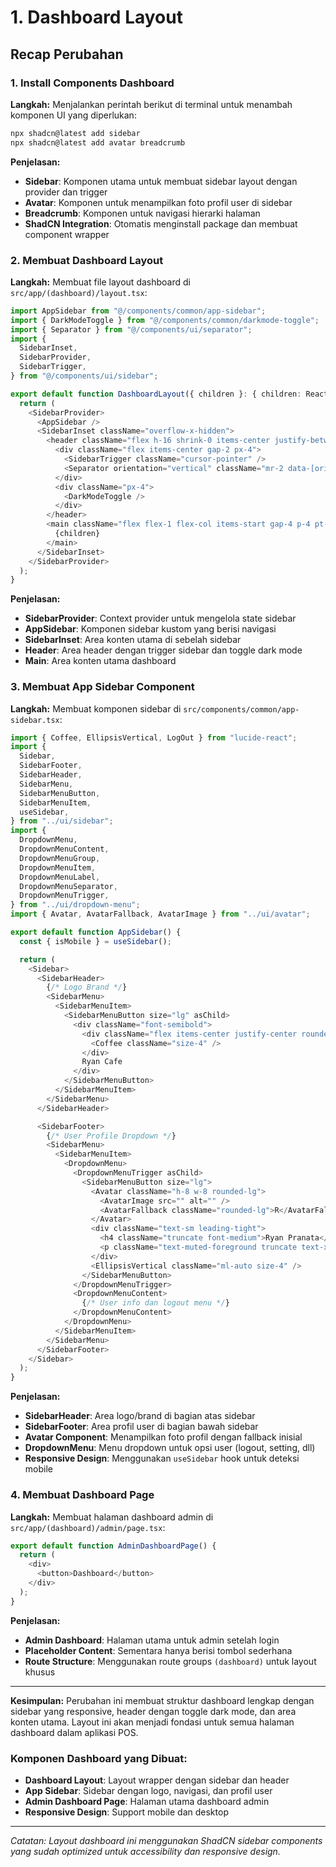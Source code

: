# 1. Dashboard Layout

## Recap Perubahan

### 1. Install Components Dashboard

**Langkah:**
Menjalankan perintah berikut di terminal untuk menambah komponen UI yang diperlukan:

```bash
npx shadcn@latest add sidebar
npx shadcn@latest add avatar breadcrumb
```

**Penjelasan:**

- **Sidebar**: Komponen utama untuk membuat sidebar layout dengan provider dan trigger
- **Avatar**: Komponen untuk menampilkan foto profil user di sidebar
- **Breadcrumb**: Komponen untuk navigasi hierarki halaman
- **ShadCN Integration**: Otomatis menginstall package dan membuat component wrapper

### 2. Membuat Dashboard Layout

**Langkah:**
Membuat file layout dashboard di `src/app/(dashboard)/layout.tsx`:

```typescript
import AppSidebar from "@/components/common/app-sidebar";
import { DarkModeToggle } from "@/components/common/darkmode-toggle";
import { Separator } from "@/components/ui/separator";
import {
  SidebarInset,
  SidebarProvider,
  SidebarTrigger,
} from "@/components/ui/sidebar";

export default function DashboardLayout({ children }: { children: ReactNode }) {
  return (
    <SidebarProvider>
      <AppSidebar />
      <SidebarInset className="overflow-x-hidden">
        <header className="flex h-16 shrink-0 items-center justify-between gap-2">
          <div className="flex items-center gap-2 px-4">
            <SidebarTrigger className="cursor-pointer" />
            <Separator orientation="vertical" className="mr-2 data-[orientation=vertical]:h-4" />
          </div>
          <div className="px-4">
            <DarkModeToggle />
          </div>
        </header>
        <main className="flex flex-1 flex-col items-start gap-4 p-4 pt-0">
          {children}
        </main>
      </SidebarInset>
    </SidebarProvider>
  );
}
```

**Penjelasan:**

- **SidebarProvider**: Context provider untuk mengelola state sidebar
- **AppSidebar**: Komponen sidebar kustom yang berisi navigasi
- **SidebarInset**: Area konten utama di sebelah sidebar
- **Header**: Area header dengan trigger sidebar dan toggle dark mode
- **Main**: Area konten utama dashboard

### 3. Membuat App Sidebar Component

**Langkah:**
Membuat komponen sidebar di `src/components/common/app-sidebar.tsx`:

```typescript
import { Coffee, EllipsisVertical, LogOut } from "lucide-react";
import {
  Sidebar,
  SidebarFooter,
  SidebarHeader,
  SidebarMenu,
  SidebarMenuButton,
  SidebarMenuItem,
  useSidebar,
} from "../ui/sidebar";
import {
  DropdownMenu,
  DropdownMenuContent,
  DropdownMenuGroup,
  DropdownMenuItem,
  DropdownMenuLabel,
  DropdownMenuSeparator,
  DropdownMenuTrigger,
} from "../ui/dropdown-menu";
import { Avatar, AvatarFallback, AvatarImage } from "../ui/avatar";

export default function AppSidebar() {
  const { isMobile } = useSidebar();

  return (
    <Sidebar>
      <SidebarHeader>
        {/* Logo Brand */}
        <SidebarMenu>
          <SidebarMenuItem>
            <SidebarMenuButton size="lg" asChild>
              <div className="font-semibold">
                <div className="flex items-center justify-center rounded-md bg-teal-500 p-2">
                  <Coffee className="size-4" />
                </div>
                Ryan Cafe
              </div>
            </SidebarMenuButton>
          </SidebarMenuItem>
        </SidebarMenu>
      </SidebarHeader>

      <SidebarFooter>
        {/* User Profile Dropdown */}
        <SidebarMenu>
          <SidebarMenuItem>
            <DropdownMenu>
              <DropdownMenuTrigger asChild>
                <SidebarMenuButton size="lg">
                  <Avatar className="h-8 w-8 rounded-lg">
                    <AvatarImage src="" alt="" />
                    <AvatarFallback className="rounded-lg">R</AvatarFallback>
                  </Avatar>
                  <div className="text-sm leading-tight">
                    <h4 className="truncate font-medium">Ryan Pranata</h4>
                    <p className="text-muted-foreground truncate text-xs">Admin</p>
                  </div>
                  <EllipsisVertical className="ml-auto size-4" />
                </SidebarMenuButton>
              </DropdownMenuTrigger>
              <DropdownMenuContent>
                {/* User info dan logout menu */}
              </DropdownMenuContent>
            </DropdownMenu>
          </SidebarMenuItem>
        </SidebarMenu>
      </SidebarFooter>
    </Sidebar>
  );
}
```

**Penjelasan:**

- **SidebarHeader**: Area logo/brand di bagian atas sidebar
- **SidebarFooter**: Area profil user di bagian bawah sidebar
- **Avatar Component**: Menampilkan foto profil dengan fallback inisial
- **DropdownMenu**: Menu dropdown untuk opsi user (logout, setting, dll)
- **Responsive Design**: Menggunakan `useSidebar` hook untuk deteksi mobile

### 4. Membuat Dashboard Page

**Langkah:**
Membuat halaman dashboard admin di `src/app/(dashboard)/admin/page.tsx`:

```typescript
export default function AdminDashboardPage() {
  return (
    <div>
      <button>Dashboard</button>
    </div>
  );
}
```

**Penjelasan:**

- **Admin Dashboard**: Halaman utama untuk admin setelah login
- **Placeholder Content**: Sementara hanya berisi tombol sederhana
- **Route Structure**: Menggunakan route groups `(dashboard)` untuk layout khusus

---

**Kesimpulan:**
Perubahan ini membuat struktur dashboard lengkap dengan sidebar yang responsive, header dengan toggle dark mode, dan area konten utama. Layout ini akan menjadi fondasi untuk semua halaman dashboard dalam aplikasi POS.

### **Komponen Dashboard yang Dibuat:**

- **Dashboard Layout**: Layout wrapper dengan sidebar dan header
- **App Sidebar**: Sidebar dengan logo, navigasi, dan profil user
- **Admin Dashboard Page**: Halaman utama dashboard admin
- **Responsive Design**: Support mobile dan desktop

---

_Catatan: Layout dashboard ini menggunakan ShadCN sidebar components yang sudah optimized untuk accessibility dan responsive design._
